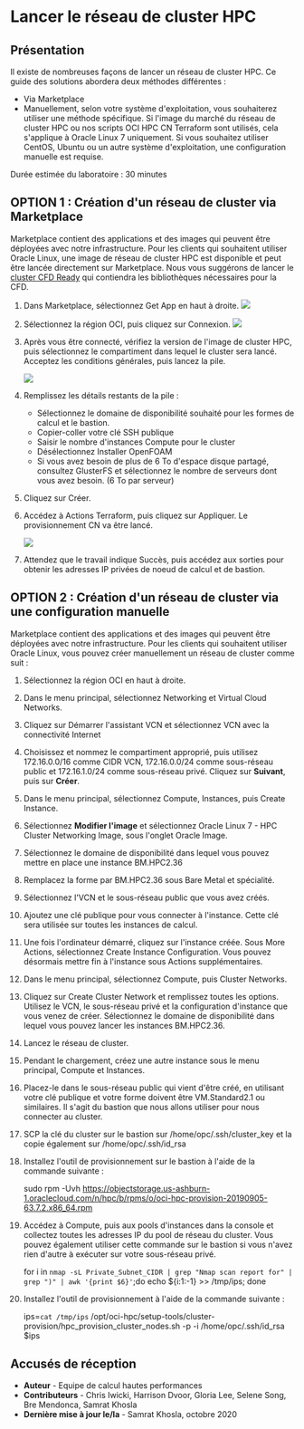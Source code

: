 # Lancer le réseau de cluster HPC

## Présentation

Il existe de nombreuses façons de lancer un réseau de cluster HPC. Ce guide des solutions abordera deux méthodes différentes :

*   Via Marketplace
*   Manuellement, selon votre système d'exploitation, vous souhaiterez utiliser une méthode spécifique. Si l'image du marché du réseau de cluster HPC ou nos scripts OCI HPC CN Terraform sont utilisés, cela s'applique à Oracle Linux 7 uniquement. Si vous souhaitez utiliser CentOS, Ubuntu ou un autre système d'exploitation, une configuration manuelle est requise.

Durée estimée du laboratoire : 30 minutes

## **OPTION 1** : Création d'un réseau de cluster via Marketplace

Marketplace contient des applications et des images qui peuvent être déployées avec notre infrastructure. Pour les clients qui souhaitent utiliser Oracle Linux, une image de réseau de cluster HPC est disponible et peut être lancée directement sur Marketplace. Nous vous suggérons de lancer le [cluster CFD Ready](https://cloudmarketplace.oracle.com/marketplace/en_US/listing/75645211) qui contiendra les bibliothèques nécessaires pour la CFD.

1.  Dans Marketplace, sélectionnez Get App en haut à droite. ![](images/get-app.png " ")
    
2.  Sélectionnez la région OCI, puis cliquez sur Connexion. ![](images/sign-in.png " ")
    
3.  Après vous être connecté, vérifiez la version de l'image de cluster HPC, puis sélectionnez le compartiment dans lequel le cluster sera lancé. Acceptez les conditions générales, puis lancez la pile.
    
    ![](images/launch-stack.png " ")
    
4.  Remplissez les détails restants de la pile :
    
    *   Sélectionnez le domaine de disponibilité souhaité pour les formes de calcul et le bastion.
    *   Copier-coller votre clé SSH publique
    *   Saisir le nombre d'instances Compute pour le cluster
    *   Désélectionnez Installer OpenFOAM
    *   Si vous avez besoin de plus de 6 To d'espace disque partagé, consultez GlusterFS et sélectionnez le nombre de serveurs dont vous avez besoin. (6 To par serveur)
5.  Cliquez sur Créer.
    
6.  Accédez à Actions Terraform, puis cliquez sur Appliquer. Le provisionnement CN va être lancé.
    
    ![](images/apply.png " ")
    
7.  Attendez que le travail indique Succès, puis accédez aux sorties pour obtenir les adresses IP privées de noeud de calcul et de bastion.
    

## **OPTION 2** : Création d'un réseau de cluster via une configuration manuelle

Marketplace contient des applications et des images qui peuvent être déployées avec notre infrastructure. Pour les clients qui souhaitent utiliser Oracle Linux, vous pouvez créer manuellement un réseau de cluster comme suit :

1.  Sélectionnez la région OCI en haut à droite.
    
2.  Dans le menu principal, sélectionnez Networking et Virtual Cloud Networks.
    
3.  Cliquez sur Démarrer l'assistant VCN et sélectionnez VCN avec la connectivité Internet
    
4.  Choisissez et nommez le compartiment approprié, puis utilisez 172.16.0.0/16 comme CIDR VCN, 172.16.0.0/24 comme sous-réseau public et 172.16.1.0/24 comme sous-réseau privé. Cliquez sur **Suivant**, puis sur **Créer**.
    
5.  Dans le menu principal, sélectionnez Compute, Instances, puis Create Instance.
    
6.  Sélectionnez **Modifier l'image** et sélectionnez Oracle Linux 7 - HPC Cluster Networking Image, sous l'onglet Oracle Image.
    
7.  Sélectionnez le domaine de disponibilité dans lequel vous pouvez mettre en place une instance BM.HPC2.36
    
8.  Remplacez la forme par BM.HPC2.36 sous Bare Metal et spécialité.
    
9.  Sélectionnez l'VCN et le sous-réseau public que vous avez créés.
    
10.  Ajoutez une clé publique pour vous connecter à l'instance. Cette clé sera utilisée sur toutes les instances de calcul.
    
11.  Une fois l'ordinateur démarré, cliquez sur l'instance créée. Sous More Actions, sélectionnez Create Instance Configuration. Vous pouvez désormais mettre fin à l'instance sous Actions supplémentaires.
    
12.  Dans le menu principal, sélectionnez Compute, puis Cluster Networks.
    
13.  Cliquez sur Create Cluster Network et remplissez toutes les options. Utilisez le VCN, le sous-réseau privé et la configuration d'instance que vous venez de créer. Sélectionnez le domaine de disponibilité dans lequel vous pouvez lancer les instances BM.HPC2.36.
    
14.  Lancez le réseau de cluster.
    
15.  Pendant le chargement, créez une autre instance sous le menu principal, Compute et Instances.
    
16.  Placez-le dans le sous-réseau public qui vient d'être créé, en utilisant votre clé publique et votre forme doivent être VM.Standard2.1 ou similaires. Il s'agit du bastion que nous allons utiliser pour nous connecter au cluster.
    
17.  SCP la clé du cluster sur le bastion sur /home/opc/.ssh/cluster\_key et la copie également sur /home/opc/.ssh/id\_rsa
    
18.  Installez l'outil de provisionnement sur le bastion à l'aide de la commande suivante :
    
        sudo rpm -Uvh https://objectstorage.us-ashburn-1.oraclecloud.com/n/hpc/b/rpms/o/oci-hpc-provision-20190905-63.7.2.x86_64.rpm
        
19.  Accédez à Compute, puis aux pools d'instances dans la console et collectez toutes les adresses IP du pool de réseau du cluster. Vous pouvez également utiliser cette commande sur le bastion si vous n'avez rien d'autre à exécuter sur votre sous-réseau privé.
    
        for i in `nmap -sL Private_Subnet_CIDR | grep "Nmap scan report for" | grep ")" | awk '{print $6}'`;do echo ${i:1:-1} >> /tmp/ips; done
        
20.  Installez l'outil de provisionnement à l'aide de la commande suivante :
    
        ips=`cat /tmp/ips`
        /opt/oci-hpc/setup-tools/cluster-provision/hpc_provision_cluster_nodes.sh -p -i /home/opc/.ssh/id_rsa $ips
        

## Accusés de réception

*   **Auteur** - Equipe de calcul hautes performances
*   **Contributeurs** - Chris Iwicki, Harrison Dvoor, Gloria Lee, Selene Song, Bre Mendonca, Samrat Khosla
*   **Dernière mise à jour le/la** - Samrat Khosla, octobre 2020